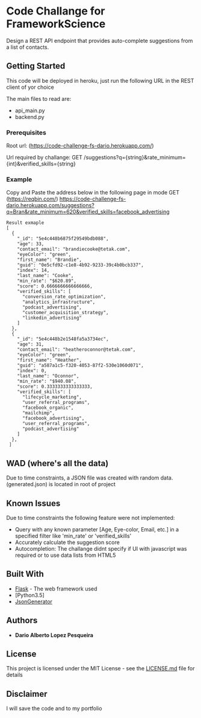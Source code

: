 # Code Challange for FrameworkScience 

Design a REST API endpoint that provides auto-complete suggestions from a list of contacts.

## Getting Started
This code will be deployed in heroku, just run the following URL in the REST client of yor choice

The main files to read are:
* api_main.py
* backend.py


### Prerequisites

Root url: (https://code-challenge-fs-dario.herokuapp.com/)

Url required by challange: GET /suggestions?q={string}&rate_minimum={int}&verified_skills={string}

### Example
Copy and Paste the address below in the following page in mode GET (https://reqbin.com/)
https://code-challenge-fs-dario.herokuapp.com/suggestions?q=Bran&rate_minimum=620&verified_skills=facebook_advertising

```
Result exmaple
[
  {
    "_id": "5e4c448b6875f29549bdb088",
    "age": 33,
    "contact_email": "brandiecooke@tetak.com",
    "eyeColor": "green",
    "first_name": "Brandie",
    "guid": "0e5cfd92-c1e8-4b92-9233-39c4b0bcb337",
    "index": 14,
    "last_name": "Cooke",
    "min_rate": "$620.89",
    "score": 0.6666666666666666,
    "verified_skills": [
      "conversion_rate_optimization",
      "analytics_infrastructure",
      "podcast_advertising",
      "customer_acquisition_strategy",
      "linkedin_advertising"
    ]
  },
  {
    "_id": "5e4c448b2e1548fa5a3734ec",
    "age": 31,
    "contact_email": "heatheroconnor@tetak.com",
    "eyeColor": "green",
    "first_name": "Heather",
    "guid": "a587a1c5-f320-4053-87f2-530e1060d071",
    "index": 0,
    "last_name": "Oconnor",
    "min_rate": "$940.08",
    "score": 0.3333333333333333,
    "verified_skills": [
      "lifecycle_marketing",
      "user_referral_programs",
      "facebook_organic",
      "mailchimp",
      "facebook_advertising",
      "user_referral_programs",
      "podcast_advertising"
    ]
  },
 ]
```

## WAD (where's all the data)
Due to time constraints, a JSON file was created with random data.
(generated.json) is located in root of project

## Known Issues
 Due to time constraints the following feature were not implemented:
 * Query with any known parameter [Age, Eye-color, Email, etc.] in a specified filter like 'min_rate' or 'verified_skills'
 * Accurately calculate the suggestion score
 * Autocompletion: The challange didnt specify if UI with javascript was required or to use data lists from HTML5 

## Built With

* [Flask](https://flask.palletsprojects.com/en/1.1.x/) - The web framework used
* [Python3.5]
* [JsonGenerator](https://www.json-generator.com/)


## Authors

* **Dario Alberto Lopez Pesqueira** 


## License

This project is licensed under the MIT License - see the [LICENSE.md](LICENSE.md) file for details

## Disclaimer

I will save the code and to my portfolio
